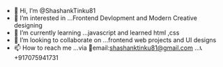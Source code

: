 - 👋 Hi, I’m @ShashankTinku81
- 👀 I’m interested in ...Frontend Devlopment and Modern Creative designing
- 🌱 I’m currently learning ...javascript and learned html ,css
- 💞️ I’m looking to collaborate on ...frontend web projects and UI designs
- 📫 How to reach me ...via 📧email:shashanktinku81@gmail.com ...📞+917075941731

<!---
ShashankTinku81/ShashankTinku81 is a ✨ special ✨ repository because its `README.md` (this file) appears on your GitHub profile.
You can click the Preview link to take a look at your changes.
--->
